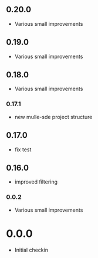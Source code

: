 ## 0.20.0

* Various small improvements


## 0.19.0

* Various small improvements


## 0.18.0

* Various small improvements


### 0.17.1

* new mulle-sde project structure

## 0.17.0

* fix test


## 0.16.0

* improved filtering


### 0.0.2

* Various small improvements

# 0.0.0

* Initial checkin 
